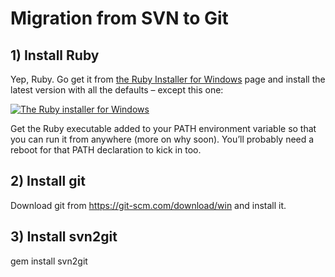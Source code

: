 # Migration from SVN to Git
## 1) Install Ruby

Yep, Ruby. Go get it from  [the Ruby Installer for Windows](http://rubyinstaller.org/downloads/)  page and install the latest version with all the defaults – except this one:

[![The Ruby installer for Windows](https://www.troyhunt.com/content/images/2016/02/46504649image_thumb.png)](https://lh4.ggpht.com/-TZ7j_HclwYk/U-SHndWKlYI/AAAAAAAAG-g/U1_ay642JqY/s1600-h/image2.png)

Get the Ruby executable added to your PATH environment variable so that you can run it from anywhere (more on why soon). You’ll probably need a reboot for that PATH declaration to kick in too.

## 2) Install git
Download git from https://git-scm.com/download/win and install it.

## 3) Install svn2git
gem install svn2git

<!--stackedit_data:
eyJoaXN0b3J5IjpbLTE0NjY1ODM5NTAsNTI4MDMzMDA1LDEzND
E5NTY2NzcsLTEwNzc0MjIyOTNdfQ==
-->